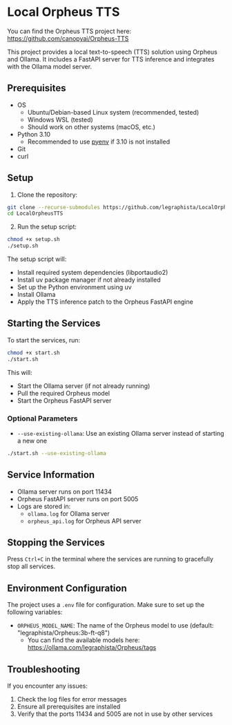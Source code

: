 # Local Orpheus TTS

You can find the Orpheus TTS project here: https://github.com/canopyai/Orpheus-TTS

This project provides a local text-to-speech (TTS) solution using Orpheus and Ollama. It includes a FastAPI server for TTS inference and integrates with the Ollama model server.

## Prerequisites

- OS
    - Ubuntu/Debian-based Linux system (recommended, tested)
    - Windows WSL (tested)
    - Should work on other systems (macOS, etc.)
- Python 3.10 
    - Recommended to use [pyenv](https://github.com/pyenv/pyenv) if 3.10 is not installed
- Git
- curl

## Setup

1. Clone the repository:
```bash
git clone --recurse-submodules https://github.com/legraphista/LocalOrpheusTTS.git
cd LocalOrpheusTTS
```

2. Run the setup script:
```bash
chmod +x setup.sh
./setup.sh
```

The setup script will:
- Install required system dependencies (libportaudio2)
- Install uv package manager if not already installed
- Set up the Python environment using uv
- Install Ollama
- Apply the TTS inference patch to the Orpheus FastAPI engine

## Starting the Services

To start the services, run:
```bash
chmod +x start.sh
./start.sh
```

This will:
- Start the Ollama server (if not already running)
- Pull the required Orpheus model
- Start the Orpheus FastAPI server

### Optional Parameters

- `--use-existing-ollama`: Use an existing Ollama server instead of starting a new one
```bash
./start.sh --use-existing-ollama
```

## Service Information

- Ollama server runs on port 11434
- Orpheus FastAPI server runs on port 5005
- Logs are stored in:
  - `ollama.log` for Ollama server
  - `orpheus_api.log` for Orpheus API server

## Stopping the Services

Press `Ctrl+C` in the terminal where the services are running to gracefully stop all services.

## Environment Configuration

The project uses a `.env` file for configuration. Make sure to set up the following variables:
- `ORPHEUS_MODEL_NAME`: The name of the Orpheus model to use (default: "legraphista/Orpheus:3b-ft-q8")
    - You can find the available models here: https://ollama.com/legraphista/Orpheus/tags

## Troubleshooting

If you encounter any issues:
1. Check the log files for error messages
2. Ensure all prerequisites are installed
3. Verify that the ports 11434 and 5005 are not in use by other services 